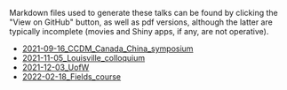Markdown files used to generate these talks can be found by clicking the "View on GitHub" button, 
as well as pdf versions, although the latter are typically incomplete (movies and Shiny apps, if any, are not operative).


- [2021-09-16_CCDM_Canada_China_symposium](2021-09-16_CCDM_Canada_China_symposium.html)
- [2021-11-05_Louisville_colloquium](2021-11-05_Louisville_colloquium.html)
- [2021-12-03_UofW](2021-12-03_UofW.html)
- [2022-02-18_Fields_course](2022-02-18_Fields_course.html)
